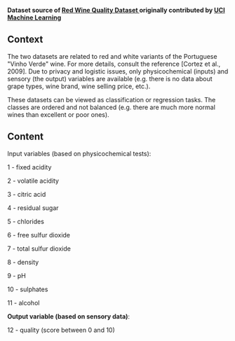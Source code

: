 **Dataset source of <a href="https://www.kaggle.com/uciml/red-wine-quality-cortez-et-al-2009">Red Wine Quality Dataset </a> originally contributed by <a href="https://archive.ics.uci.edu/ml/index.php">UCI Machine Learning</a>** 

## Context

The two datasets are related to red and white variants of the Portuguese "Vinho Verde" wine. For more details, consult the reference [Cortez et al., 2009]. Due to privacy and logistic issues, only physicochemical (inputs) and sensory (the output) variables are available (e.g. there is no data about grape types, wine brand, wine selling price, etc.).

These datasets can be viewed as classification or regression tasks. The classes are ordered and not balanced (e.g. there are much more normal wines than excellent or poor ones).

## Content

Input variables (based on physicochemical tests):

1 - fixed acidity

2 - volatile acidity

3 - citric acid

4 - residual sugar

5 - chlorides

6 - free sulfur dioxide

7 - total sulfur dioxide

8 - density

9 - pH

10 - sulphates

11 - alcohol

**Output variable (based on sensory data)**:

12 - quality (score between 0 and 10)
